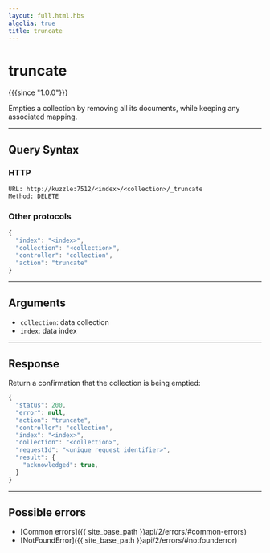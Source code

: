 ```yaml
---
layout: full.html.hbs
algolia: true
title: truncate
---
```


# truncate

{{{since "1.0.0"}}}

Empties a collection by removing all its documents, while keeping any associated mapping.  

---

## Query Syntax

### HTTP

```http
URL: http://kuzzle:7512/<index>/<collection>/_truncate
Method: DELETE
```

### Other protocols


```js
{
  "index": "<index>",
  "collection": "<collection>",
  "controller": "collection",
  "action": "truncate"
}
```

---

## Arguments

* `collection`: data collection
* `index`: data index

---

## Response

Return a confirmation that the collection is being emptied:

```javascript
{
  "status": 200,
  "error": null,
  "action": "truncate",
  "controller": "collection",
  "index": "<index>",
  "collection": "<collection>",
  "requestId": "<unique request identifier>",
  "result": {
    "acknowledged": true,
  }
}
```

---

## Possible errors

- [Common errors]({{ site_base_path }}api/2/errors/#common-errors)
- [NotFoundError]({{ site_base_path }}api/2/errors/#notfounderror)
